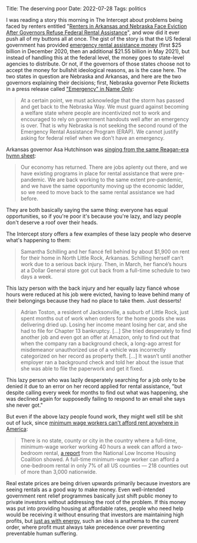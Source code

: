 Title: The deserving poor
Date: 2022-07-28
Tags: politics

I was reading a story this morning in The Intercept about problems being faced
by renters entitled "[Renters in Arkansas and Nebraska Face Eviction After
Governors Refuse Federal Rental
Assistance](https://theintercept.com/2022/07/19/federal-rental-assistance-arkansas-nebraska/)",
and wow did it ever push all of my buttons all at once. The gist of the story is
that the US federal government has provided [emergency rental assistance
money](https://home.treasury.gov/policy-issues/coronavirus/assistance-for-state-local-and-tribal-governments/emergency-rental-assistance-program)
(first $25 billion in December 2020, then an additional $21.55 billion in May
2021), but instead of handling this at the federal level, the money goes to
state-level agencies to distribute. Or not, if the governors of those states
choose not to accept the money for bullshit ideological reasons, as is the case
here. The two states in question are Nebraska and Arkansas, and here are the two
governors explaining their decisions; first, Nebraska governor Pete Ricketts in
a press release called ["Emergency" in Name
Only](https://governor.nebraska.gov/press/%E2%80%9Cemergency%E2%80%9D-name-only-second-round-federal-emergency-rental-assistance-program):

> At a certain point, we must acknowledge that the storm has passed and get back
> to the Nebraska Way. We must guard against becoming a welfare state where
> people are incentivized not to work and encouraged to rely on government
> handouts well after an emergency is over. That is why Nebraska is not seeking
> the second round of the Emergency Rental Assistance Program (ERAP). We cannot
> justify asking for federal relief when we don’t have an emergency.

Arkansas governor Asa Hutchinson was [singing from the same Reagan-era hymn
sheet](https://www.arkansasonline.com/news/2022/apr/23/hutchinson-to-decline-additional-federal-rent/):

> Our economy has returned. There are jobs aplenty out there, and we have
> existing programs in place for rental assistance that were pre-pandemic. We
> are back working to the same extent pre-pandemic, and we have the same
> opportunity moving up the economic ladder, so we need to move back to the same
> rental assistance we had before.

They are both basically saying the same thing: everyone has equal opportunities,
so if you're poor it's because you're lazy, and lazy people don't deserve a roof
over their heads.

The Intercept story offers a few examples of these lazy people who deserve
what's happening to them:

> Samantha Schilling and her fiancé fell behind by about $1,900 on rent for
> their home in North Little Rock, Arkansas. Schilling herself can’t work due to
> a serious back injury. Then, in March, her fiancé’s hours at a Dollar General
> store got cut back from a full-time schedule to two days a week.

This lazy person with the back injury and her equally lazy fiancé whose hours
were reduced at his job were evicted, having to leave behind many of their
belongings because they had no place to take them. Just desserts!

> Adrian Toston, a resident of Jacksonville, a suburb of Little Rock, just spent
> months out of work when orders for the home goods she was delivering dried up.
> Losing her income meant losing her car, and she had to file for Chapter 13
> bankruptcy. [...] She tried desperately to find another job and even got an
> offer at Amazon, only to find out that when the company ran a background
> check, a long-ago arrest for misdemeanor unauthorized use of a vehicle was
> incorrectly categorized on her record as property theft. [...] It wasn’t until
> another employer ran a background check and told her about the issue that she
> was able to file the paperwork and get it fixed.

This lazy person who was lazily desperately searching for a job only to be
denied it due to an error on her record applied for rental assistance, "but
despite calling every week for months to find out what was happening, she was
declined again for supposedly failing to respond to an email she says she never
got."

But even if the above lazy people found work, they might well still be shit out
of luck, since [minimum wage workers can't afford rent anywhere in
America](https://edition.cnn.com/2021/07/15/homes/rent-affordability-minimum-wage/index.html):

> There is no state, county or city in the country where a full-time,
> minimum-wage worker working 40 hours a week can afford a two-bedroom rental,
> [a
> report](https://nlihc.org/sites/default/files/oor/2021/Out-of-Reach_2021.pdf)
> from the National Low Income Housing Coalition showed. A full-time
> minimum-wage worker can afford a one-bedroom rental in only 7% of all US
> counties — 218 counties out of more than 3,000 nationwide.

Real estate prices are being driven upwards primarily because investors are
seeing rentals as a good way to make money. Even well-intended government rent
relief programmes basically just shift public money to private investors without
addressing the root of the problem. If this money was put into providing housing
at affordable rates, people who need help would be receiving it without ensuring
that investors are maintaining high profits, but [just as with
energy](2022-07-27-thoughtcrime.html), such an idea is anathema to the current
order, where profit must always take precedence over preventing preventable
human suffering.
